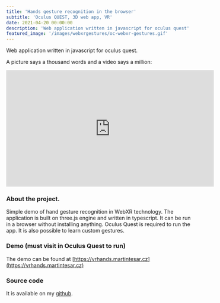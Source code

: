 ```yaml
---
title: 'Hands gesture recognition in the browser'
subtitle: 'Oculus QUEST, 3D web app, VR'
date: 2021-04-20 00:00:00
description: 'Web application written in javascript for oculus quest'
featured_image: '/images/webxrgestures/oc-webxr-gestures.gif'
---
```


Web application written in javascript for oculus quest.

A picture says a thousand words and a video says a million:

<iframe width="560" height="315" src="https://www.youtube.com/embed/--6LokG6_ak" title="YouTube video player" frameborder="0" allow="accelerometer; autoplay; clipboard-write; encrypted-media; gyroscope; picture-in-picture" allowfullscreen></iframe>


### About the project.
Simple demo of hand gesture recognition in WebXR technology. The application is built on three.js engine and written in typescript. It can be run in a browser without installing anything. Oculus Quest is required to run the app. It is also possible to learn custom gestures.


### Demo (must visit in Oculus Quest to run)
The demo can be found at [https://vrhands.martintesar.cz](https://vrhands.martintesar.cz)

### Source code
It is available on my [github](https://github.com/martatesar/webxr-hands-gestures-recognition).
